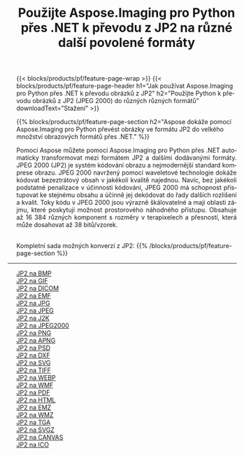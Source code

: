 ﻿---
title: Použijte Aspose.Imaging pro Python přes .NET k převodu z JP2 na různé další povolené formáty 
weight: 3920
url: /cs/python-net/conversion/from/jp2 
lang: cs
langdirlevel: 2
locales: zh-hans,ja,it,ru,de,es,fr,nl,id,lt,pl,pt,vi,tr,ko,zh-hant,ar,hi,th,sv,cs,uk,he
description: Pomocí Aspose.Imaging pro Python přes .NET můžete rychle transformovat z JP2(JPEG 2000) do různých formátů.
---

{{< blocks/products/pf/feature-page-wrap >}}
{{< blocks/products/pf/feature-page-header h1="Jak používat Aspose.Imaging pro Python přes .NET k převodu obrázků z JP2" h2="Použijte Python k převodu obrázků z JP2 (JPEG 2000) do různých různých formátů" downloadText="Stažení" >}}


{{% blocks/products/pf/feature-page-section  h2="Aspose dokáže pomocí Aspose.Imaging pro Python převést obrázky ve formátu JP2 do velkého množství obrazových formátů přes .NET." %}}
<p align=justify>Pomocí Aspose můžete pomocí Aspose.Imaging pro Python přes .NET automaticky transformovat mezi formátem JP2 a dalšími dodávanými formáty. JPEG 2000 (JP2) je systém kódování obrazu a nejmodernější standard komprese obrazu. JPEG 2000 navržený pomocí waveletové technologie dokáže kódovat bezeztrátový obsah v jakékoli kvalitě najednou. Navíc, bez jakékoli podstatné penalizace v účinnosti kódování, JPEG 2000 má schopnost přistupovat ke stejnému obsahu a účinně jej dekódovat do řady dalších rozlišení a kvalit. Toky kódu v JPEG 2000 jsou výrazně škálovatelné a mají oblasti zájmu, které poskytují možnost prostorového náhodného přístupu. Obsahuje až 16 384 různých komponent s rozměry v terapixelech a přesností, která může dosahovat až 38 bitů/vzorek.</p>
<br/>
Kompletní sada možných konverzí z JP2:
{{% /blocks/products/pf/feature-page-section %}}
<div class="container-fluid productfamilypage bg-gray">
    <div class="convertypes bg-gray agp-content section">
        <div class="container">
		<hr style="margin-left:-20px;"/>
		<div class="row other-converters">
		    <div class='col-md-2 other-converter remove-lp remove-rp'><a href="/imaging/cs/python-net/conversion/jp2-to-bmp" >JP2 na BMP</a></div><div class='col-md-2 other-converter remove-lp remove-rp'><a href="/imaging/cs/python-net/conversion/jp2-to-gif" >JP2 na GIF</a></div><div class='col-md-2 other-converter remove-lp remove-rp'><a href="/imaging/cs/python-net/conversion/jp2-to-dicom" >JP2 na DICOM</a></div><div class='col-md-2 other-converter remove-lp remove-rp'><a href="/imaging/cs/python-net/conversion/jp2-to-emf" >JP2 na EMF</a></div><div class='col-md-2 other-converter remove-lp remove-rp'><a href="/imaging/cs/python-net/conversion/jp2-to-jpg" >JP2 na JPG</a></div><div class='col-md-2 other-converter remove-lp remove-rp'><a href="/imaging/cs/python-net/conversion/jp2-to-jpeg" >JP2 na JPEG</a></div><div class='col-md-2 other-converter remove-lp remove-rp'><a href="/imaging/cs/python-net/conversion/jp2-to-j2k" >JP2 na J2K</a></div><div class='col-md-2 other-converter remove-lp remove-rp'><a href="/imaging/cs/python-net/conversion/jp2-to-jpeg2000" >JP2 na JPEG2000</a></div><div class='col-md-2 other-converter remove-lp remove-rp'><a href="/imaging/cs/python-net/conversion/jp2-to-png" >JP2 na PNG</a></div><div class='col-md-2 other-converter remove-lp remove-rp'><a href="/imaging/cs/python-net/conversion/jp2-to-apng" >JP2 na APNG</a></div><div class='col-md-2 other-converter remove-lp remove-rp'><a href="/imaging/cs/python-net/conversion/jp2-to-psd" >JP2 na PSD</a></div><div class='col-md-2 other-converter remove-lp remove-rp'><a href="/imaging/cs/python-net/conversion/jp2-to-dxf" >JP2 na DXF</a></div><div class='col-md-2 other-converter remove-lp remove-rp'><a href="/imaging/cs/python-net/conversion/jp2-to-svg" >JP2 na SVG</a></div><div class='col-md-2 other-converter remove-lp remove-rp'><a href="/imaging/cs/python-net/conversion/jp2-to-tiff" >JP2 na TIFF</a></div><div class='col-md-2 other-converter remove-lp remove-rp'><a href="/imaging/cs/python-net/conversion/jp2-to-webp" >JP2 na WEBP</a></div><div class='col-md-2 other-converter remove-lp remove-rp'><a href="/imaging/cs/python-net/conversion/jp2-to-wmf" >JP2 na WMF</a></div><div class='col-md-2 other-converter remove-lp remove-rp'><a href="/imaging/cs/python-net/conversion/jp2-to-pdf" >JP2 na PDF</a></div><div class='col-md-2 other-converter remove-lp remove-rp'><a href="/imaging/cs/python-net/conversion/jp2-to-html" >JP2 na HTML</a></div><div class='col-md-2 other-converter remove-lp remove-rp'><a href="/imaging/cs/python-net/conversion/jp2-to-emz" >JP2 na EMZ</a></div><div class='col-md-2 other-converter remove-lp remove-rp'><a href="/imaging/cs/python-net/conversion/jp2-to-wmz" >JP2 na WMZ</a></div><div class='col-md-2 other-converter remove-lp remove-rp'><a href="/imaging/cs/python-net/conversion/jp2-to-tga" >JP2 na TGA</a></div><div class='col-md-2 other-converter remove-lp remove-rp'><a href="/imaging/cs/python-net/conversion/jp2-to-svgz" >JP2 na SVGZ</a></div><div class='col-md-2 other-converter remove-lp remove-rp'><a href="/imaging/cs/python-net/conversion/jp2-to-canvas" >JP2 na CANVAS</a></div><div class='col-md-2 other-converter remove-lp remove-rp'><a href="/imaging/cs/python-net/conversion/jp2-to-ico" >JP2 na ICO</a></div>
                </div>
        </div>
    </div>
</div>
<br/>

